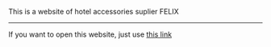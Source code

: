 <p>This is a website of hotel accessories suplier FELIX<p>
<hr>
<p>If you want to open this website, just use <a href="http://www.felixhotel.kg">this link</a></p>

